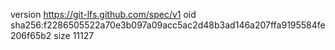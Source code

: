 version https://git-lfs.github.com/spec/v1
oid sha256:f2286505522a70e3b097a09acc5ac2d48b3ad146a207ffa9195584fe206f65b2
size 11127
